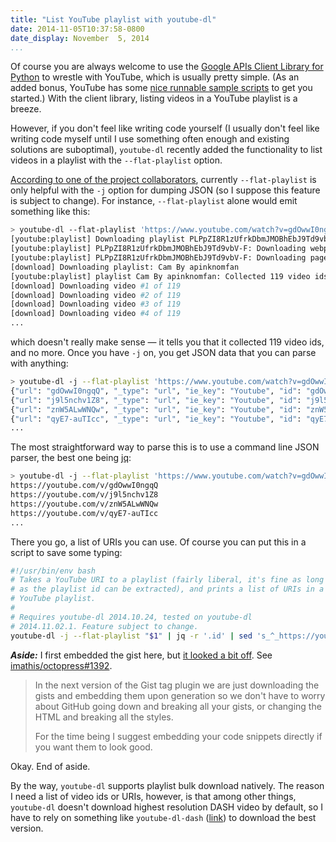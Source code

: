 ```yaml
---
title: "List YouTube playlist with youtube-dl"
date: 2014-11-05T10:37:58-0800
date_display: November  5, 2014
...
```


Of course you are always welcome to use the [Google APIs Client Library for Python](https://developers.google.com/api-client-library/python/) to wrestle with YouTube, which is usually pretty simple. (As an added bonus, YouTube has some [nice runnable sample scripts](https://developers.google.com/youtube/v3/code_samples/) to get you started.) With the client library, listing videos in a YouTube playlist is a breeze.

However, if you don't feel like writing code yourself (I usually don't feel like writing code myself until I use something often enough and existing solutions are suboptimal), `youtube-dl` recently added the functionality to list videos in a playlist with the `--flat-playlist` option.

[According to one of the project collaborators](https://github.com/rg3/youtube-dl/issues/4003#issuecomment-60322630), currently `--flat-playlist` is only helpful with the `-j` option for dumping JSON (so I suppose this feature is subject to change). For instance, `--flat-playlist` alone would emit something like this:

```bash
> youtube-dl --flat-playlist 'https://www.youtube.com/watch?v=gdOwwI0ngqQ&list=PLPpZI8R1zUfrkDbmJMOBhEbJ9Td9vbV-F'
[youtube:playlist] Downloading playlist PLPpZI8R1zUfrkDbmJMOBhEbJ9Td9vbV-F - add --no-playlist to just download video gdOwwI0ngqQ
[youtube:playlist] PLPpZI8R1zUfrkDbmJMOBhEbJ9Td9vbV-F: Downloading webpage
[youtube:playlist] PLPpZI8R1zUfrkDbmJMOBhEbJ9Td9vbV-F: Downloading page #1
[download] Downloading playlist: Cam By apinknomfan
[youtube:playlist] playlist Cam By apinknomfan: Collected 119 video ids (downloading 119 of them)
[download] Downloading video #1 of 119
[download] Downloading video #2 of 119
[download] Downloading video #3 of 119
[download] Downloading video #4 of 119
...

```

which doesn't really make sense — it tells you that it collected 119 video ids, and no more. Once you have `-j` on, you get JSON data that you can parse with anything:

```bash
> youtube-dl -j --flat-playlist 'https://www.youtube.com/watch?v=gdOwwI0ngqQ&list=PLPpZI8R1zUfrkDbmJMOBhEbJ9Td9vbV-F'
{"url": "gdOwwI0ngqQ", "_type": "url", "ie_key": "Youtube", "id": "gdOwwI0ngqQ"}
{"url": "j9l5nchv1Z8", "_type": "url", "ie_key": "Youtube", "id": "j9l5nchv1Z8"}
{"url": "znW5ALwWNQw", "_type": "url", "ie_key": "Youtube", "id": "znW5ALwWNQw"}
{"url": "qyE7-auTIcc", "_type": "url", "ie_key": "Youtube", "id": "qyE7-auTIcc"}
...

```

The most straightforward way to parse this is to use a command line JSON parser, the best one being [jq](https://github.com/stedolan/jq):

```bash
> youtube-dl -j --flat-playlist 'https://www.youtube.com/watch?v=gdOwwI0ngqQ&list=PLPpZI8R1zUfrkDbmJMOBhEbJ9Td9vbV-F' | jq -r '.id' | sed 's_^_https://youtube.com/v/_'
https://youtube.com/v/gdOwwI0ngqQ
https://youtube.com/v/j9l5nchv1Z8
https://youtube.com/v/znW5ALwWNQw
https://youtube.com/v/qyE7-auTIcc
...

```

There you go, a list of URIs you can use. Of course you can put this in a script to save some typing:

```bash
#!/usr/bin/env bash
# Takes a YouTube URI to a playlist (fairly liberal, it's fine as long
# as the playlist id can be extracted), and prints a list of URIs in a
# YouTube playlist.
#
# Requires youtube-dl 2014.10.24, tested on youtube-dl
# 2014.11.02.1. Feature subject to change.
youtube-dl -j --flat-playlist "$1" | jq -r '.id' | sed 's_^_https://youtube.com/v/_'
```

**_Aside:_** I first embedded the gist here, but [it looked a bit off](https://i.imgur.com/m3cr0Im.png). See [imathis/octopress#1392](https://github.com/imathis/octopress/issues/1392).

> In the next version of the Gist tag plugin we are just downloading the gists and embedding them upon generation so we don't have to worry about GitHub going down and breaking all your gists, or changing the HTML and breaking all the styles.
>
> For the time being I suggest embedding your code snippets directly if you want them to look good.

Okay. End of aside.

By the way, `youtube-dl` supports playlist bulk download natively. The reason I need a list of video ids or URIs, however, is that among other things, `youtube-dl` doesn't download highest resolution DASH video by default, so I have to rely on something like `youtube-dl-dash` ([link](https://github.com/zmwangx/sh/blob/master/youtube-dl-dash)) to download the best version.
